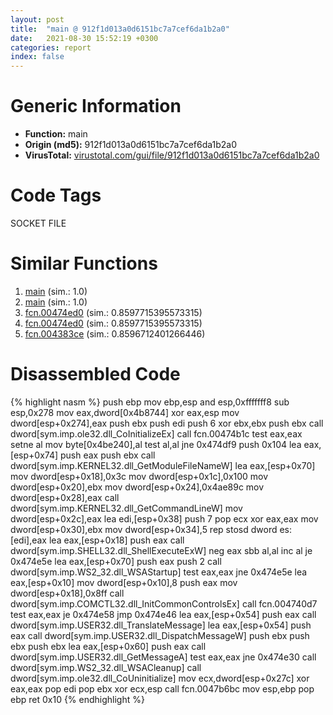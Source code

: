 ```yaml
---
layout: post
title:  "main @ 912f1d013a0d6151bc7a7cef6da1b2a0"
date:   2021-08-30 15:52:19 +0300
categories: report
index: false
---
```


# Generic Information
- **Function:** main
- **Origin (md5):** 912f1d013a0d6151bc7a7cef6da1b2a0
- **VirusTotal:** [virustotal.com/gui/file/912f1d013a0d6151bc7a7cef6da1b2a0][virustotal_ref]

# Code Tags
<span class="tag" id="SOCKET">SOCKET</span>
<span class="tag" id="FILE">FILE</span>


# Similar Functions

1. [main][similar_1_ref] (sim.: 1.0)
2. [main][similar_2_ref] (sim.: 1.0)
3. [fcn.00474ed0][similar_3_ref] (sim.: 0.8597715395573315)
4. [fcn.00474ed0][similar_4_ref] (sim.: 0.8597715395573315)
5. [fcn.004383ce][similar_5_ref] (sim.: 0.8596712401266446)


# Disassembled Code

{% highlight nasm %}
push ebp
mov ebp,esp
and esp,0xfffffff8
sub esp,0x278
mov eax,dword[0x4b8744]
xor eax,esp
mov dword[esp+0x274],eax
push ebx
push edi
push 6
xor ebx,ebx
push ebx
call dword[sym.imp.ole32.dll_CoInitializeEx]
call fcn.00474b1c
test eax,eax
setne al
mov byte[0x4be240],al
test al,al
jne 0x474df9
push 0x104
lea eax,[esp+0x74]
push eax
push ebx
call dword[sym.imp.KERNEL32.dll_GetModuleFileNameW]
lea eax,[esp+0x70]
mov dword[esp+0x18],0x3c
mov dword[esp+0x1c],0x100
mov dword[esp+0x20],ebx
mov dword[esp+0x24],0x4ae89c
mov dword[esp+0x28],eax
call dword[sym.imp.KERNEL32.dll_GetCommandLineW]
mov dword[esp+0x2c],eax
lea edi,[esp+0x38]
push 7
pop ecx
xor eax,eax
mov dword[esp+0x30],ebx
mov dword[esp+0x34],5
rep stosd dword es:[edi],eax
lea eax,[esp+0x18]
push eax
call dword[sym.imp.SHELL32.dll_ShellExecuteExW]
neg eax
sbb al,al
inc al
je 0x474e5e
lea eax,[esp+0x70]
push eax
push 2
call dword[sym.imp.WS2_32.dll_WSAStartup]
test eax,eax
jne 0x474e5e
lea eax,[esp+0x10]
mov dword[esp+0x10],8
push eax
mov dword[esp+0x18],0x8ff
call dword[sym.imp.COMCTL32.dll_InitCommonControlsEx]
call fcn.004740d7
test eax,eax
je 0x474e58
jmp 0x474e46
lea eax,[esp+0x54]
push eax
call dword[sym.imp.USER32.dll_TranslateMessage]
lea eax,[esp+0x54]
push eax
call dword[sym.imp.USER32.dll_DispatchMessageW]
push ebx
push ebx
push ebx
lea eax,[esp+0x60]
push eax
call dword[sym.imp.USER32.dll_GetMessageA]
test eax,eax
jne 0x474e30
call dword[sym.imp.WS2_32.dll_WSACleanup]
call dword[sym.imp.ole32.dll_CoUninitialize]
mov ecx,dword[esp+0x27c]
xor eax,eax
pop edi
pop ebx
xor ecx,esp
call fcn.0047b6bc
mov esp,ebp
pop ebp
ret 0x10
{% endhighlight %}


[similar_1_ref]: /report/main@152885a790b99953ce23874f0947b7bd
[similar_2_ref]: /report/main@fb9b7d22bc1c143ac66b0575cbdd088d
[similar_3_ref]: /report/fcn.00474ed0@fb9b7d22bc1c143ac66b0575cbdd088d
[similar_4_ref]: /report/fcn.00474ed0@912f1d013a0d6151bc7a7cef6da1b2a0
[similar_5_ref]: /report/fcn.004383ce@ff219f45286905b4a87327ca719363be
[virustotal_ref]: https://www.virustotal.com/gui/file/912f1d013a0d6151bc7a7cef6da1b2a0